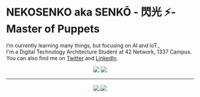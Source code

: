 # NEKOSENKO aka SENKŌ - 閃光 ⚡- Master of Puppets

I’m currently learning many things, but focusing on AI and IoT.,</br>
I'm a Digital Technology Architecture Student at 42 Network, 1337 Campus.
You can also find me on [Twitter](https://twitter.com/brija_jr) and [LinkedIn](https://linkedin.com/in/Mohammed-brija).

<p align="center">
    <a href="https://twitter.com/brija_jr"><img src="https://img.shields.io/twitter/follow/brija_jr?style=for-the-badge&logo=twitter&logoColor=ffffff&labelColor=1a1a1a&color=802000"></a>
    <a href="https://github.com/nekosenko"><img src="https://img.shields.io/github/followers/nekosenko?style=for-the-badge&logo=github&logoColor=ffffff&labelColor=1a1a1a&color=802000"></a>
</p>

---

<p align="center">

<a href="https://github.com/nekosenko/nekosenko">
  <img align="center" src="https://github-readme-stats.vercel.app/api?username=nekosenko&include_all_commits=true&custom_title=f0lio's+GitHub+Stats&hide=contribs&show_icons=true&line_height=32&count_private=true&title_color=ffffff&text_color=c9cacc&icon_color=b32d00&bg_color=1a1a1a" />
</a>

<a href="https://github.com/nekosenko/nekosenko">
  <img align="center" src="https://github-readme-stats.vercel.app/api/top-langs/?username=nekosenko&hide_title=false&exclude_repo=f0lio.github.io&langs_count=3&layout=default&hide_border=false&bg_color=1a1a1a&text_color=c9cacc&title_color=ffffff" />
</a>

</p>

